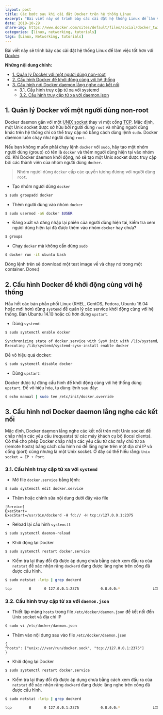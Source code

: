 ```yaml
---
layout: post
title: Các bước sau khi cài đặt Docker trên hệ thống Linux
excerpt: "Bài viết này sẽ trình bày các cài đặt hệ thống Linux để làm việc tốt hơn với Docker"
date: 2018-10-29
share-img: https://www.docker.com/sites/default/files/social/docker_twitter_share_new.png?4362984378
categories: [linux, networking, tutorials]
tags: [Linux, Networking, tutorials]
---
```


Bài viết này sẽ trình bày các cài đặt hệ thống Linux để làm việc tốt hơn với [Docker](https://www.docker.com/).

**Những nội dung chính:**

<!-- MarkdownTOC -->
- [1. Quản lý Docker với một người dùng non-root](#-manage-docker-as-a-non-root-user)  
- [2. Cấu hình Docker để khởi động cùng với hệ thống](#-configure-docker-to-start-on-boot)  
- [3. Cấu hình nơi Docker daemon lắng nghe các kết nối](#-configure-where-the-docker-daemon-listens-for-connections)  
	- [3.1. Cấu hình truy cập từ xa với systemd](#-configuring-remote-access-with-systemd-unit-file)  
	- [3.2. Cấu hình truy cập từ xa với daemon.json](#-configuring-remote-access-with-daemon-json)  
<!-- /MarkdownTOC -->

<a name="-manage-docker-as-a-non-root-user"><a/>
## 1. Quản lý Docker với một người dùng non-root

Docker daemon gắn với một [UNIX socket](https://en.wikipedia.org/wiki/Unix_domain_socket) thay vì một cổng [TCP](https://en.wikipedia.org/wiki/Transmission_Control_Protocol). Mặc định, một Unix socket được sở hữu bởi người dùng `root` và những người dùng khác trên hệ thống chỉ có thể truy cập nó bằng cách dùng lệnh `sudo`. Docker daemon luôn chạy như người dùng `root`.  

Nếu bạn không muốn phải chạy lệnh `docker` với `sudo`, hãy tạo một nhóm người dùng (group) có tên là `docker` và thêm người dùng hiện tại vào nhóm đó. Khi Docker daemon khởi động, nó sẽ tạo một Unix socket được truy cập bởi các thành viên của nhóm người dùng `docker`.  

> Nhóm người dùng `docker` cấp các quyền tương đương với người dùng `root`.

* Tạo nhóm người dùng `docker`
```sh
$ sudo groupadd docker
```
* Thêm người dùng vào nhóm `docker`
```sh
$ sudo usermod -aG docker $USER
```
* Đăng xuất và đăng nhập lại phiên của người dùng hiện tại, kiểm tra xem người dùng hiện tại đã được thêm vào nhóm `docker` hay chưa?
```sh
$ groups
```
* Chạy `docker` mà không cần dùng `sudo`
```sh
$ docker run -it ubuntu bash
```
Dòng lệnh trên sẽ download một test image về và chạy nó trong một container. Done:)

<a name="-configure-docker-to-start-on-boot"><a/>
## 2. Cấu hình Docker để khởi động cùng với hệ thống

Hầu hết các bản phần phối Linux (RHEL, CentOS, Fedora, Ubuntu 16.04 hoặc mới hơn) dùng `systemd` để quản lý các service khởi động cùng với hệ thống. Bản Ubuntu 14.10 hoặc cũ hơn dùng `upstart`.

* Dùng `systemd`:

```sh
$ sudo systemctl enable docker

Synchronizing state of docker.service with SysV init with /lib/systemd/systemd-sysv-install...
Executing /lib/systemd/systemd-sysv-install enable docker
```

Để vô hiệu quá docker:
```sh
$ sudo systemctl disable docker
```

* Dùng `upstart`:

Docker được tự động cấu hình để khởi động cùng với hệ thống dùng `upstart`. Để vô hiệu hóa, ta dùng lệnh sau đây:
```sh
$ echo manual | sudo tee /etc/init/docker.override
```

<a name="-configure-where-the-docker-daemon-listens-for-connections"><a/>
## 3. Cấu hình nơi Docker daemon lắng nghe các kết nối

Mặc định, Docker daemon lắng nghe các kết nối trên một Unix socket để chấp nhận các yêu cầu (requests) từ các máy khách cụ bộ (local clients). Có thể cho phép Docker chấp nhận các yêu cầu từ các máy chủ từ xa (remote hosts) bằng cách cấu hình nó để lắng nghe trên một địa chỉ IP và cổng (port) cũng nhưng là một Unix socket. Ở đây có thể hiểu rằng: `Unix socket = IP + Port`.

<a name="-configuring-remote-access-with-systemd-unit-file"><a/>
### 3.1. Cấu hình truy cập từ xa với `systemd`

* Mở file `docker.service` bằng lệnh:
```sh
$ sudo systemctl edit docker.service
```
* Thêm hoặc chỉnh sửa nội dung dưới đây vào file
```
[Service]
ExecStart=
ExecStart=/usr/bin/dockerd -H fd:// -H tcp://127.0.0.1:2375
```
* Reload lại cấu hình `systemctl`
```sh
$ sudo systemctl daemon-reload
```
* Khởi động lại Docker
```sh
$ sudo systemctl restart docker.service
```
* Kiểm tra lại thay đổi đã được áp dụng chưa bằng cách xem đầu ra của `netstat` để xác nhận rằng `dockerd` đang được lắng nghe trên cổng đã được cấu hình.

```sh
$ sudo netstat -lntp | grep dockerd

tcp        0      0 127.0.0.1:2375          0.0.0.0:*               LISTEN      1196/dockerd
``` 

<a name="-configuring-remote-access-with-daemon-json"><a/>
### 3.2. Cấu hình truy cập từ xa với `daemon.json`

* Thiết lập mảng `hosts` trong file `/etc/docker/daemon.json` để kết nối đến Unix socket và địa chỉ IP
```sh
$ sudo vi /etc/docker/daemon.json
```
* Thêm vào nội dung sau vào file `/etc/docker/daemon.json`
```
{
"hosts": ["unix:///var/run/docker.sock", "tcp://127.0.0.1:2375"]
}
```
* Khởi động lại Docker
```sh
$ sudo systemctl restart docker.service
```
* Kiểm tra lại thay đổi đã được áp dụng chưa bằng cách xem đầu ra của `netstat` để xác nhận rằng `dockerd` đang được lắng nghe trên cổng đã được cấu hình.

```sh
$ sudo netstat -lntp | grep dockerd

tcp        0      0 127.0.0.1:2375          0.0.0.0:*               LISTEN      1196/dockerd
``` 
